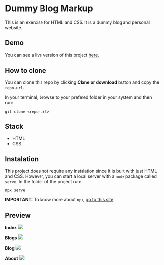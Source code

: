 # Dummy Blog Markup
This is an exercise for HTML and CSS. It is a dummy blog and personal website.

## Demo
You can see a live version of this project [here](https://dummy-blog.netlify.app/).

## How to clone
You can clone this repo by clicking **Clone or download** button and copy the `repo-url`.

In your terminal, browse to your prefered folder in your system and then run:

```git clone <repo-url>```

## Stack
- HTML
- CSS

## Instalation
This project does not require any instalation since it is built with just HTML and CSS. However, you can start a local server with a `node` package called `serve`. In the folder of the project run:

```npx serve```

**IMPORTANT:** To know more about `npx`, [go to this site](https://www.bram.us/2017/07/15/introducing-npx-an-npm-package-runner/).

## Preview
**Index**
![](/app-screenshots/index.png)

**Blogs**
![](/app-screenshots/blogs.png)

**Blog**
![](/app-screenshots/blog.png)

**About**
![](/app-screenshots/about.png)